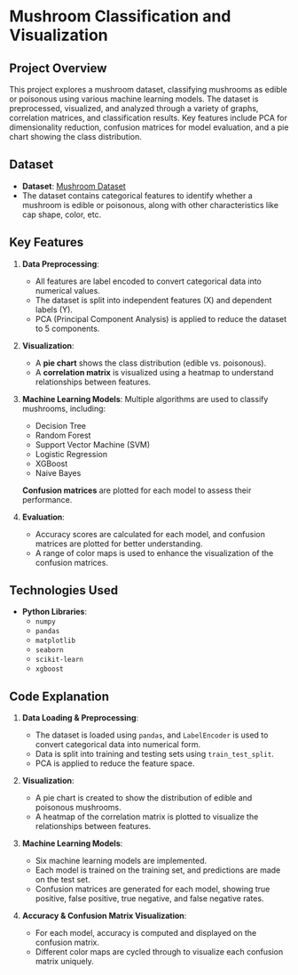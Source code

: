 # **Mushroom Classification and Visualization**

## **Project Overview**
This project explores a mushroom dataset, classifying mushrooms as edible or poisonous using various machine learning models. The dataset is preprocessed, visualized, and analyzed through a variety of graphs, correlation matrices, and classification results. Key features include PCA for dimensionality reduction, confusion matrices for model evaluation, and a pie chart showing the class distribution.

## **Dataset**
- **Dataset**: [Mushroom Dataset](https://archive.ics.uci.edu/ml/datasets/mushroom)
- The dataset contains categorical features to identify whether a mushroom is edible or poisonous, along with other characteristics like cap shape, color, etc.

## **Key Features**
1. **Data Preprocessing**:
    - All features are label encoded to convert categorical data into numerical values.
    - The dataset is split into independent features (X) and dependent labels (Y).
    - PCA (Principal Component Analysis) is applied to reduce the dataset to 5 components.
    
2. **Visualization**:
    - A **pie chart** shows the class distribution (edible vs. poisonous).
    - A **correlation matrix** is visualized using a heatmap to understand relationships between features.
   
3. **Machine Learning Models**:
    Multiple algorithms are used to classify mushrooms, including:
    - Decision Tree
    - Random Forest
    - Support Vector Machine (SVM)
    - Logistic Regression
    - XGBoost
    - Naive Bayes
    
    **Confusion matrices** are plotted for each model to assess their performance.

4. **Evaluation**:
    - Accuracy scores are calculated for each model, and confusion matrices are plotted for better understanding.
    - A range of color maps is used to enhance the visualization of the confusion matrices.

## **Technologies Used**
- **Python Libraries**:
    - `numpy`
    - `pandas`
    - `matplotlib`
    - `seaborn`
    - `scikit-learn`
    - `xgboost`

## **Code Explanation**

1. **Data Loading & Preprocessing**:
   - The dataset is loaded using `pandas`, and `LabelEncoder` is used to convert categorical data into numerical form.
   - Data is split into training and testing sets using `train_test_split`.
   - PCA is applied to reduce the feature space.

2. **Visualization**:
   - A pie chart is created to show the distribution of edible and poisonous mushrooms.
   - A heatmap of the correlation matrix is plotted to visualize the relationships between features.

3. **Machine Learning Models**:
   - Six machine learning models are implemented.
   - Each model is trained on the training set, and predictions are made on the test set.
   - Confusion matrices are generated for each model, showing true positive, false positive, true negative, and false negative rates.

4. **Accuracy & Confusion Matrix Visualization**:
   - For each model, accuracy is computed and displayed on the confusion matrix.
   - Different color maps are cycled through to visualize each confusion matrix uniquely.

